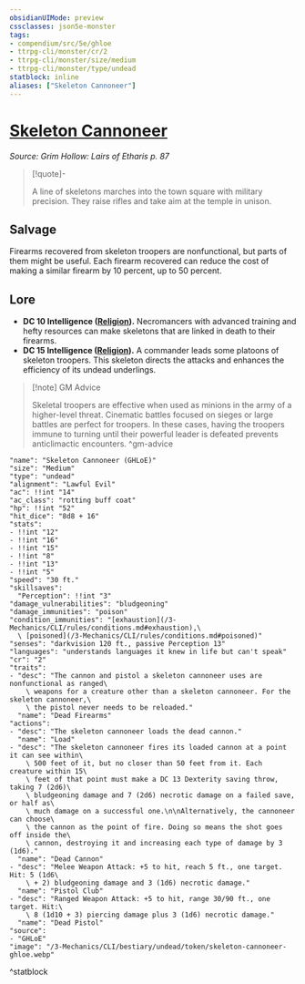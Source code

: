 ```yaml
---
obsidianUIMode: preview
cssclasses: json5e-monster
tags:
- compendium/src/5e/ghloe
- ttrpg-cli/monster/cr/2
- ttrpg-cli/monster/size/medium
- ttrpg-cli/monster/type/undead
statblock: inline
aliases: ["Skeleton Cannoneer"]
---
```

# [Skeleton Cannoneer](3-Mechanics\CLI\bestiary\undead/skeleton-cannoneer-ghloe.md)
*Source: Grim Hollow: Lairs of Etharis p. 87*  

> [!quote]-  
> 
> A line of skeletons marches into the town square with military precision. They raise rifles and take aim at the temple in unison.

## Salvage

Firearms recovered from skeleton troopers are nonfunctional, but parts of them might be useful. Each firearm recovered can reduce the cost of making a similar firearm by 10 percent, up to 50 percent.

## Lore

- **DC 10 Intelligence ([Religion](/3-Mechanics/CLI/rules/skills.md#Religion)).** Necromancers with advanced training and hefty resources can make skeletons that are linked in death to their firearms.  
- **DC 15 Intelligence ([Religion](/3-Mechanics/CLI/rules/skills.md#Religion)).** A commander leads some platoons of skeleton troopers. This skeleton directs the attacks and enhances the efficiency of its undead underlings.  

> [!note] GM Advice
> 
> Skeletal troopers are effective when used as minions in the army of a higher-level threat. Cinematic battles focused on sieges or large battles are perfect for troopers. In these cases, having the troopers immune to turning until their powerful leader is defeated prevents anticlimactic encounters.
^gm-advice

```statblock
"name": "Skeleton Cannoneer (GHLoE)"
"size": "Medium"
"type": "undead"
"alignment": "Lawful Evil"
"ac": !!int "14"
"ac_class": "rotting buff coat"
"hp": !!int "52"
"hit_dice": "8d8 + 16"
"stats":
- !!int "12"
- !!int "16"
- !!int "15"
- !!int "8"
- !!int "13"
- !!int "5"
"speed": "30 ft."
"skillsaves":
  "Perception": !!int "3"
"damage_vulnerabilities": "bludgeoning"
"damage_immunities": "poison"
"condition_immunities": "[exhaustion](/3-Mechanics/CLI/rules/conditions.md#exhaustion),\
  \ [poisoned](/3-Mechanics/CLI/rules/conditions.md#poisoned)"
"senses": "darkvision 120 ft., passive Perception 13"
"languages": "understands languages it knew in life but can't speak"
"cr": "2"
"traits":
- "desc": "The cannon and pistol a skeleton cannoneer uses are nonfunctional as ranged\
    \ weapons for a creature other than a skeleton cannoneer. For the skeleton cannoneer,\
    \ the pistol never needs to be reloaded."
  "name": "Dead Firearms"
"actions":
- "desc": "The skeleton cannoneer loads the dead cannon."
  "name": "Load"
- "desc": "The skeleton cannoneer fires its loaded cannon at a point it can see within\
    \ 500 feet of it, but no closer than 50 feet from it. Each creature within 15\
    \ feet of that point must make a DC 13 Dexterity saving throw, taking 7 (2d6)\
    \ bludgeoning damage and 7 (2d6) necrotic damage on a failed save, or half as\
    \ much damage on a successful one.\n\nAlternatively, the cannoneer can choose\
    \ the cannon as the point of fire. Doing so means the shot goes off inside the\
    \ cannon, destroying it and increasing each type of damage by 3 (1d6)."
  "name": "Dead Cannon"
- "desc": "Melee Weapon Attack: +5 to hit, reach 5 ft., one target. Hit: 5 (1d6\
    \ + 2) bludgeoning damage and 3 (1d6) necrotic damage."
  "name": "Pistol Club"
- "desc": "Ranged Weapon Attack: +5 to hit, range 30/90 ft., one target. Hit:\
    \ 8 (1d10 + 3) piercing damage plus 3 (1d6) necrotic damage."
  "name": "Dead Pistol"
"source":
- "GHLoE"
"image": "/3-Mechanics/CLI/bestiary/undead/token/skeleton-cannoneer-ghloe.webp"
```
^statblock